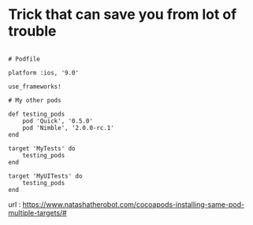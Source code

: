 # Trick that can save you from lot of trouble

```

# Podfile
 
platform :ios, '9.0'
 
use_frameworks!
 
# My other pods
 
def testing_pods
    pod 'Quick', '0.5.0'
    pod 'Nimble', '2.0.0-rc.1'
end
 
target 'MyTests' do
    testing_pods
end
 
target 'MyUITests' do
    testing_pods
end

```

url : https://www.natashatherobot.com/cocoapods-installing-same-pod-multiple-targets/#
